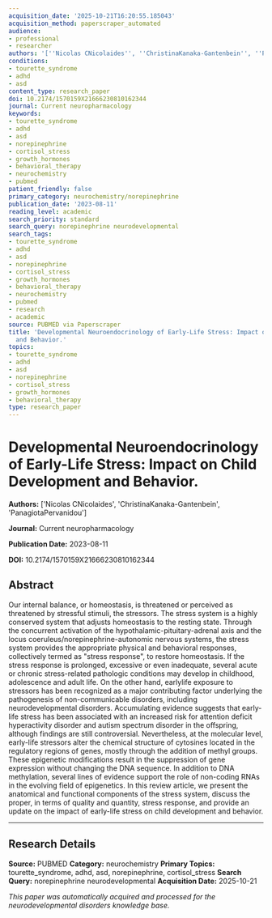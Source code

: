 ```yaml
---
acquisition_date: '2025-10-21T16:20:55.185043'
acquisition_method: paperscraper_automated
audience:
- professional
- researcher
authors: '[''Nicolas CNicolaides'', ''ChristinaKanaka-Gantenbein'', ''PanagiotaPervanidou'']'
conditions:
- tourette_syndrome
- adhd
- asd
content_type: research_paper
doi: 10.2174/1570159X21666230810162344
journal: Current neuropharmacology
keywords:
- tourette_syndrome
- adhd
- asd
- norepinephrine
- cortisol_stress
- growth_hormones
- behavioral_therapy
- neurochemistry
- pubmed
patient_friendly: false
primary_category: neurochemistry/norepinephrine
publication_date: '2023-08-11'
reading_level: academic
search_priority: standard
search_query: norepinephrine neurodevelopmental
search_tags:
- tourette_syndrome
- adhd
- asd
- norepinephrine
- cortisol_stress
- growth_hormones
- behavioral_therapy
- neurochemistry
- pubmed
- research
- academic
source: PUBMED via Paperscraper
title: 'Developmental Neuroendocrinology of Early-Life Stress: Impact on Child Development
  and Behavior.'
topics:
- tourette_syndrome
- adhd
- asd
- norepinephrine
- cortisol_stress
- growth_hormones
- behavioral_therapy
type: research_paper
---
```


# Developmental Neuroendocrinology of Early-Life Stress: Impact on Child Development and Behavior.

**Authors:** ['Nicolas CNicolaides', 'ChristinaKanaka-Gantenbein', 'PanagiotaPervanidou']

**Journal:** Current neuropharmacology

**Publication Date:** 2023-08-11

**DOI:** 10.2174/1570159X21666230810162344

## Abstract

Our internal balance, or homeostasis, is threatened or perceived as threatened by stressful stimuli, the stressors. The stress system is a highly conserved system that adjusts homeostasis to the resting state. Through the concurrent activation of the hypothalamic-pituitary-adrenal axis and the locus coeruleus/norepinephrine-autonomic nervous systems, the stress system provides the appropriate physical and behavioral responses, collectively termed as "stress response", to restore homeostasis. If the stress response is prolonged, excessive or even inadequate, several acute or chronic stress-related pathologic conditions may develop in childhood, adolescence and adult life. On the other hand, earlylife exposure to stressors has been recognized as a major contributing factor underlying the pathogenesis of non-communicable disorders, including neurodevelopmental disorders. Accumulating evidence suggests that early-life stress has been associated with an increased risk for attention deficit hyperactivity disorder and autism spectrum disorder in the offspring, although findings are still controversial. Nevertheless, at the molecular level, early-life stressors alter the chemical structure of cytosines located in the regulatory regions of genes, mostly through the addition of methyl groups. These epigenetic modifications result in the suppression of gene expression without changing the DNA sequence. In addition to DNA methylation, several lines of evidence support the role of non-coding RNAs in the evolving field of epigenetics. In this review article, we present the anatomical and functional components of the stress system, discuss the proper, in terms of quality and quantity, stress response, and provide an update on the impact of early-life stress on child development and behavior.

---

## Research Details

**Source:** PUBMED
**Category:** neurochemistry
**Primary Topics:** tourette_syndrome, adhd, asd, norepinephrine, cortisol_stress
**Search Query:** norepinephrine neurodevelopmental
**Acquisition Date:** 2025-10-21

*This paper was automatically acquired and processed for the neurodevelopmental disorders knowledge base.*
